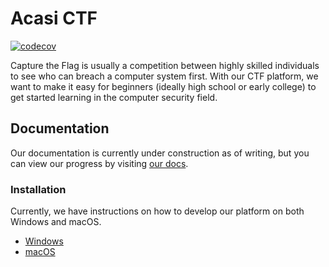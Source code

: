 # Acasi CTF
[![codecov](https://codecov.io/gh/acasi-ctf/ctf/branch/main/graph/badge.svg?token=LHDORJRILA)](https://codecov.io/gh/acasi-ctf/ctf)

Capture the Flag is usually a competition between highly skilled individuals to
see who can breach a computer system first. With our CTF platform, we want to
make it easy for beginners (ideally high school or early college) to get started
learning in the computer security field.

## Documentation
Our documentation is currently under construction as of writing, but you can
view our progress by visiting [our docs](https://acasi-ctf.github.io/docs/).

### Installation
Currently, we have instructions on how to develop our platform on both Windows and macOS.
* [Windows](https://acasi-ctf.github.io/docs/developing_win.html)
* [macOS](https://acasi-ctf.github.io/docs/developing_mac.html)


